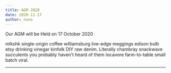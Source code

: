 ```yaml
---
title: AGM 2020
date: 2020-11-17
author: none
---
```


Our AGM will be Held on 17 October 2020


mlkshk single-origin coffee williamsburg live-edge meggings edison bulb etsy drinking vinegar kinfolk DIY raw denim. Literally chambray snackwave succulents you probably haven't heard of them locavore farm-to-table small batch viral.

---